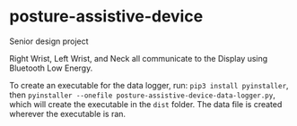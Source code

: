 # posture-assistive-device
Senior design project

Right Wrist, Left Wrist, and Neck all communicate to the Display using Bluetooth Low Energy.

To create an executable for the data logger, run:
`pip3 install pyinstaller`, then
`pyinstaller --onefile posture-assistive-device-data-logger.py`, which will create the executable in the `dist` folder. The data file is created wherever the executable is ran.
